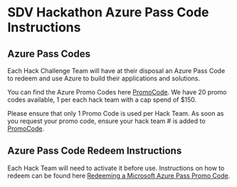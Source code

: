 # SDV Hackathon Azure Pass Code Instructions 

## Azure Pass Codes

Each Hack Challenge Team will have at their disposal an Azure Pass Code to redeem and use Azure to build their applications and solutions. 

You can find the Azure Promo Codes here [PromoCode](docs/azure/SDV_hackathon_codes.xlsx). We have 20 promo codes available, 1 per each hack team with a cap spend of $150.

Please ensure that only 1 Promo Code is used per Hack Team. As soon as you request your promo code, ensure your hack team # is added to [PromoCode](docs/azure/SDV_hackathon_codes.xlsx).

## Azure Pass Code Redeem Instructions

Each Hack Team will need to activate it before use. Instructions on how to redeem can be found here [Redeeming a Microsoft Azure Pass Promo Code](https://www.microsoftazurepass.com/Home/HowTo?Length=5).

